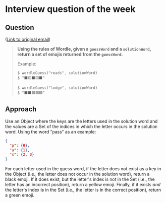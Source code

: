 # Interview question of the week

## Question

([Link to original email](https://buttondown.email/cassidoo/archive/the-time-is-always-right-to-do-what-is-right-dr/))

> **Using the rules of Wordle, given a `guessWord` and a `solutionWord`, return
> a set of emojis returned from the `guessWord`.**
>
> Example:
>
> ```
> $ wordleGuess("reads", solutionWord)
> $ "⬛🟨⬛🟨⬛"
>
> $ wordleGuess("lodge", solutionWord)
> $ "⬛⬛🟩🟩🟩"
> ```

## Approach

Use an Object where the keys are the letters used in the solution word and the
values are a Set of the indices in which the letter occurs in the solution word.
Using the word "pass" as an example:

```json
{
  "p": {0},
  "a": {1},
  "s": {2, 3}
}
```

For each letter used in the guess word, if the letter does not exist as a key in
the Object (i.e., the letter does not occur in the solution word), return a
black emoji. If it does exist, but the letter's index is not in the Set (i.e.,
the letter has an incorrect position), return a yellow emoji. Finally, if it
exists _and_ the letter's index is in the Set (i.e., the letter is in the
correct position), return a green emoji.
